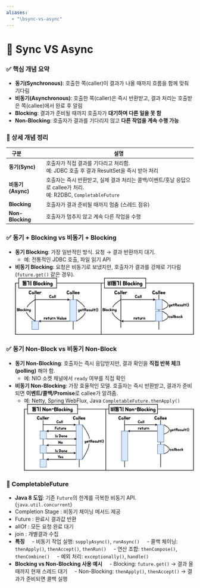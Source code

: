 ```yaml
---
aliases:
  - "\bsync-vs-async"
---
```

#  🧠 Sync VS Async

### ✅ 핵심 개념 요약
- **동기(Synchronous)**: 호출한 쪽(caller)이 결과가 나올 때까지 흐름을 함께 맞춰 기다림  
- **비동기(Asynchronous)**: 호출한 쪽(caller)은 즉시 반환받고, 결과 처리는 호출받은 쪽(callee)에서 완료 후 알림  
- **Blocking**: 결과가 준비될 때까지 호출자가 **대기하며 다른 일을 못 함**  
- **Non-Blocking**: 호출자가 결과를 기다리지 않고 **다른 작업을 계속 수행 가능**

### 🔎 상세 개념 정리
| 구분               | 설명                                                                                   |
| ---------------- | ------------------------------------------------------------------------------------ |
| **동기(Sync)**     | 호출자가 직접 결과를 기다리고 처리함. <br>예: JDBC 호출 후 결과 ResultSet을 즉시 받아 처리                        |
| **비동기(Async)**   | 호출자는 즉시 반환받고, 실제 결과 처리는 콜백/이벤트/훗날 응답으로 callee가 처리. <br>예: R2DBC, `CompletableFuture` |
| **Blocking**     | 호출자가 결과 준비될 때까지 멈춤 (스레드 점유)                                                          |
| **Non-Blocking** | 호출자가 멈추지 않고 계속 다른 작업을 수행                                                             |
### ✅ 동기 + Blocking vs 비동기 + Blocking
- **동기 Blocking**: 가장 일반적인 방식. 요청 → 결과 반환까지 대기.  
	- 예: 전통적인 JDBC 호출, 파일 읽기 API  
- **비동기 Blocking**: 요청은 비동기로 보냈지만, 호출자가 결과를 강제로 기다림 (`future.get()` 같은 경우).
![image](etc/sync-block-vs-async-block.png)

### ✅  동기 Non-Block  vs 비동기 Non-Block
- **동기 Non-Blocking**: 호출자는 즉시 응답받지만, 결과 확인을 **직접 반복 체크(polling)** 해야 함.  
	- 예: NIO 소켓 채널에서 `ready` 여부를 직접 확인  
- **비동기 Non-Blocking**: 가장 효율적인 모델. 호출자는 즉시 반환받고, 결과가 준비되면 **이벤트/콜백/Promise**로 callee가 알려줌.  
	-  예: Netty, Spring WebFlux, Java `CompletableFuture.thenApply()`
![image](etc/sync-non-block-vs-async-non-block.png)

### 🚀 CompletableFuture
- **Java 8 도입**: 기존 `Future`의 한계를 극복한 비동기 API. (`java.util.concurrent`)
- Completion Stage : 비동기 체이닝 메서드 제공
- Future : 완료시 결과값 반환
- allOf : 모든 요청 완료 대기
- join : 개별결과 수집
- **특징**  
  - 비동기 작업 실행: `supplyAsync()`, `runAsync()`  
  - 콜백 체이닝: `thenApply()`, `thenAccept()`, `thenRun()`  
  - 연산 조합: `thenCompose()`, `thenCombine()`  
  - 예외 처리: `exceptionally()`, `handle()`  
- **Blocking vs Non-Blocking 사용 예시**  
  - Blocking: `future.get()` → 결과 올 때까지 현재 스레드 대기  
  - Non-Blocking: `thenApply()`, `thenAccept()` → 결과가 준비되면 콜백 실행